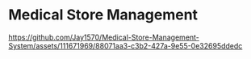 # Medical Store Management


https://github.com/Jay1570/Medical-Store-Management-System/assets/111671969/88071aa3-c3b2-427a-9e55-0e32695ddedc

